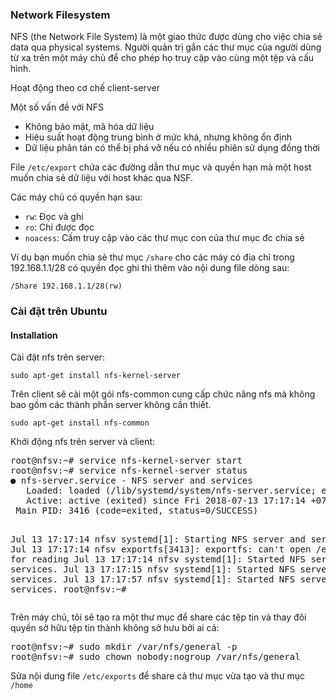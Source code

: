 <h3>Network Filesystem</h3>
<p>NFS (the Network File System) là một giao thức được dùng cho việc chia sẻ data qua physical systems. Người quản trị gắn các thư mục của người dùng từ xa trên một máy chủ để cho phép họ truy cập vào cùng một tệp và cấu hình.</p>
<p>Hoạt động theo cơ chế client-server</p>
<p>Một số vấn đề với NFS</p>
<ul>
<li>Không bảo mật, mã hóa dữ liệu</li>
<li>Hiệu suất hoạt động trung bình ở mức khá, nhưng không ổn định</li>
<li>Dữ liệu phân tán có thể bị phá vỡ nếu có nhiều phiên sử dụng đồng thời</li>
</ul>
<p>File <code>/etc/export</code> chứa các đường dẫn thư mục và quyền hạn mà một host muốn chia sẻ dữ liệu với host khác qua NSF.</p>
<p>Các máy chủ có quyền hạn sau:</p>
<ul>
<li><code>rw</code>: Đọc và ghi</li>
<li><code>ro</code>: Chỉ được đọc</li>
<li><code>noacess</code>: Cấm truy cập vào các thư mục con của thư mục đc chia sẻ</li>
</ul>
<p>Ví dụ bạn muốn chia sẻ thư mục <code>/share</code> cho các máy có địa chỉ trong 192.168.1.1/28 có quyền đọc ghi thì thêm vào nội dung file dòng sau:</p>
<pre><code>/Share 192.168.1.1/28(rw)
</code></pre>
<h3>Cài đặt trên Ubuntu</h3>
<h4>Installation</h4>
<p>Cài đặt nfs trên server:</p>
<pre><code>sudo apt-get install nfs-kernel-server
</code></pre>
<p>Trên client sẽ cài một gói nfs-common cung cấp chức năng nfs mà không bao gồm các thành phần server không cần thiết.</p>
<pre><code>sudo apt-get install nfs-common
</code></pre>
<p>Khởi động nfs trên server và client:</p>
<pre>root@nfsv:~# service nfs-kernel-server start
root@nfsv:~# service nfs-kernel-server status
● nfs-server.service - NFS server and services
   Loaded: loaded (/lib/systemd/system/nfs-server.service; enabled; vendor preset: enabled)
   Active: active (exited) since Fri 2018-07-13 17:17:14 +07; 48s ago
 Main PID: 3416 (code=exited, status=0/SUCCESS)

Jul 13 17:17:14 nfsv systemd[1]: Starting NFS server and services...
Jul 13 17:17:14 nfsv exportfs[3413]: exportfs: can't open /etc/exports for reading
Jul 13 17:17:14 nfsv systemd[1]: Started NFS server and services.
Jul 13 17:17:15 nfsv systemd[1]: Started NFS server and services.
Jul 13 17:17:57 nfsv systemd[1]: Started NFS server and services.
root@nfsv:~#</pre>
<p>Trên máy chủ, tôi sẽ tạo ra một thư mục để share các tệp tin và thay đôi quyền sở hữu tệp tin thành không sở hưu bởi ai cả:</p>
<pre>root@nfsv:~# sudo mkdir /var/nfs/general -p
root@nfsv:~# sudo chown nobody:nogroup /var/nfs/general</pre>
<p>Sửa nội dung file <code>/etc/exports</code> để share cả thư mục vừa tạo và thư mục <code>/home</code></p>



